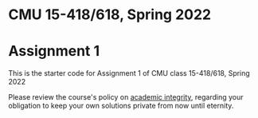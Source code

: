 # CMU 15-418/618, Spring 2022

# Assignment 1

This is the starter code for Assignment 1 of CMU class 15-418/618, Spring 2022

Please review the course's policy on [academic
integrity](http://www.cs.cmu.edu/~418/academicintegrity.html),
regarding your obligation to keep your own solutions private from now
until eternity.


